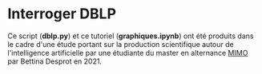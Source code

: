 # Interroger DBLP

Ce script (**dblp.py**) et ce tutoriel (**graphiques.ipynb**) ont été
produits dans le cadre d'une étude portant sur la production
scientifique autour de l'intelligence artificielle par une étudiante
du master en alternance
[MIMO](https://histoire-master-informatique-mimo.pantheonsorbonne.fr/)
par Bettina Desprot en 2021. 
